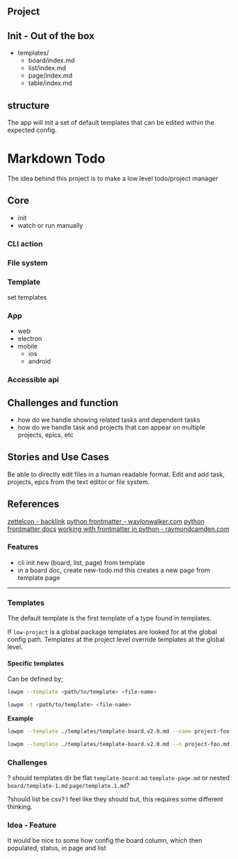 ## Project 



## Init - Out of the box 

- templates/
  - board/index.md
  - list/index.md
  - page/index.md
  - table/index.md

## structure 

The app will init a set of default templates that can be edited within the expected config.

# Markdown Todo 

The idea behind this project is to make a low level todo/project manager 

## Core

- init
- watch or run manually

### CLI action 

### File system 

### Template 

set templates 

### App 

- web
- electron 
- mobile 
  - ios
  - android
  
### Accessible api

## Challenges and function 

- how do we handle showing related tasks and dependent tasks
- how do we handle task and projects that can appear on multiple projects, epics, etc

## Stories and Use Cases 

Be able to directly edit files in a human readable format. Edit and add task, projects, epcs from the text editor or file system. 


## References 

[zettelcon - backlink](https://github.com/whateverforever/zettelcon)
[python frontmatter - waylonwalker.com](https://waylonwalker.com/python-frontmatter/)
[python frontmatter docs](https://python-frontmatter.readthedocs.io/en/latest/)
[working with frontmatter in python - raymondcamden.com](https://www.raymondcamden.com/2022/01/06/working-with-frontmatter-in-python)
 

### Features 

- cli init new (board, list, page) from template 
- in a board doc, create new-todo.md this creates a new page from template page

----

### Templates 

The default template is the first template of a type found in templates. 

If `low-project` is a global package templates are looked for at the global config path. Templates at the project level override templates at the global level. 

#### Specific templates 

Can be defined by; 

```sh 
lowpm --template <path/to/template> <file-name>
```

```sh 
lowpm -t <path/to/template> <file-name>
```

**Example**

```sh 
lowpm --template ./templates/template-board.v2.0.md --name project-foo.md
```

```sh 
lowpm --template ./templates/template-board.v2.0.md --n project-foo.md
```

### Challenges 

? should templates dir be flat `template-board.md` `template-page.md` or nested `board/template-1.md` `page/template.1.md`?



?should list be csv? I feel like they should but, this requires some different thinking.

### Idea - Feature

It would be nice to some how config the board column, which then populated, status, in page and list